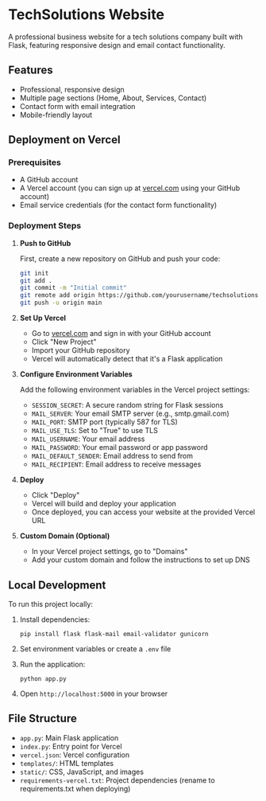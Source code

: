 # TechSolutions Website

A professional business website for a tech solutions company built with Flask, featuring responsive design and email contact functionality.

## Features

- Professional, responsive design
- Multiple page sections (Home, About, Services, Contact)
- Contact form with email integration
- Mobile-friendly layout

## Deployment on Vercel

### Prerequisites

- A GitHub account
- A Vercel account (you can sign up at [vercel.com](https://vercel.com) using your GitHub account)
- Email service credentials (for the contact form functionality)

### Deployment Steps

1. **Push to GitHub**

   First, create a new repository on GitHub and push your code:

   ```bash
   git init
   git add .
   git commit -m "Initial commit"
   git remote add origin https://github.com/yourusername/techsolutions-website.git
   git push -u origin main
   ```

2. **Set Up Vercel**

   - Go to [vercel.com](https://vercel.com) and sign in with your GitHub account
   - Click "New Project"
   - Import your GitHub repository
   - Vercel will automatically detect that it's a Flask application

3. **Configure Environment Variables**

   Add the following environment variables in the Vercel project settings:

   - `SESSION_SECRET`: A secure random string for Flask sessions
   - `MAIL_SERVER`: Your email SMTP server (e.g., smtp.gmail.com)
   - `MAIL_PORT`: SMTP port (typically 587 for TLS)
   - `MAIL_USE_TLS`: Set to "True" to use TLS
   - `MAIL_USERNAME`: Your email address
   - `MAIL_PASSWORD`: Your email password or app password
   - `MAIL_DEFAULT_SENDER`: Email address to send from
   - `MAIL_RECIPIENT`: Email address to receive messages

4. **Deploy**

   - Click "Deploy"
   - Vercel will build and deploy your application
   - Once deployed, you can access your website at the provided Vercel URL

5. **Custom Domain (Optional)**

   - In your Vercel project settings, go to "Domains"
   - Add your custom domain and follow the instructions to set up DNS

## Local Development

To run this project locally:

1. Install dependencies:
   ```
   pip install flask flask-mail email-validator gunicorn
   ```

2. Set environment variables or create a `.env` file

3. Run the application:
   ```
   python app.py
   ```

4. Open `http://localhost:5000` in your browser

## File Structure

- `app.py`: Main Flask application
- `index.py`: Entry point for Vercel
- `vercel.json`: Vercel configuration
- `templates/`: HTML templates
- `static/`: CSS, JavaScript, and images
- `requirements-vercel.txt`: Project dependencies (rename to requirements.txt when deploying)